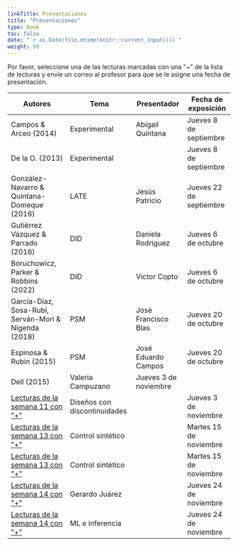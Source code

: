 ```yaml
---
linkTitle: Presentaciones
title: "Presentaciones"
type: book
toc: false
date: "`r as.Date(file.mtime(knitr::current_input()))`"
weight: 50
---
```


Por favor, seleccione una de las lecturas marcadas con una "+" de la lista de lecturas y envíe un correo al profesor para que se le asigne una fecha de presentación.

| **Autores** | **Tema** | **Presentador** | **Fecha de exposición** |
| --- | --- | --- | --- |
| Campos & Arceo (2014)| Experimental | Abigail Quintana  | Jueves 8 de septiembre |
| De la O. (2013) | Experimental |  |  Jueves 8 de septiembre |
| González-Navarro & Quintana-Domeque (2016) | LATE | Jesús Patricio | Jueves 22 de septiembre |
| Gutiérrez Vázquez & Parrado (2016) | DID   | Daniela Rodriguez  | Jueves 6 de octubre |
| Boruchowicz, Parker & Robbins (2022) | DID | Victor Copto | Jueves 6 de octubre |
| García-Díaz, Sosa-Rubí, Serván-Mori & Nigenda (2018) | PSM | José Francisco Blas  | Jueves 20 de octubre |
| Espinosa & Rubin (2015) | PSM | José Eduardo Campos  | Jueves 20 de octubre |
| Dell (2015)  | Valeria Campuzano | Jueves 3 de noviembre  |
| [Lecturas de la semana 11 con "+"](https://eps-2022.netlify.app/lecturas/#semana-11)  | Diseños con discontinuidades   |  | Jueves 3 de noviembre  |
| [Lecturas de la semana 13 con "+"](https://eps-2022.netlify.app/lecturas/#semana-13)  | Control sintético |  | Martes 15 de noviembre |
| [Lecturas de la semana 13 con "+"](https://eps-2022.netlify.app/lecturas/#semana-13) | Control sintético |  | Martes 15 de noviembre |
| [Lecturas de la semana 14 con "+"](https://eps-2022.netlify.app/lecturas/#semana-14) | Gerardo Juárez |  | Jueves 24 de noviembre |
| [Lecturas de la semana 14 con "+"](https://eps-2022.netlify.app/lecturas/#semana-14) | ML e inferencia |  | Jueves 24 de noviembre |



